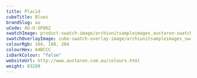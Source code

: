 ```yaml
---
title: Placid
cubeTitle: Blues
brandSlug: au
uCode: AU-U-SP062
swatchImage: product-swatch-image/archiunitsampleimages_austaron-swatch_Placid.jpg
swatchOverlayImage: cube-swatch-overlay-image/archiunitsampleimages_swatch-overlay_austaron.png
colourRgb: 164, 188, 204
colourHex: A4BCCC
isDarkColour: "false"
websiteUrl: http://www.austaron.com.au/colours.html
weight: 83289
---
```

